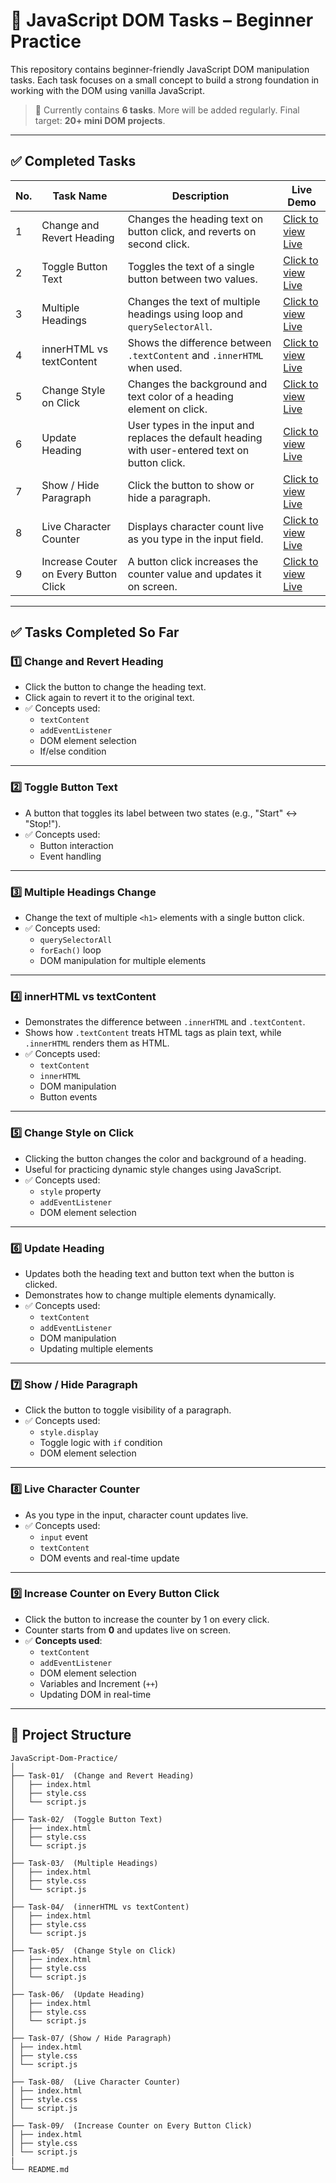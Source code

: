 # 🔧 JavaScript DOM Tasks – Beginner Practice

This repository contains beginner-friendly JavaScript DOM manipulation tasks. Each task focuses on a small concept to build a strong foundation in working with the DOM using vanilla JavaScript.

> 📌 Currently contains **6 tasks**. More will be added regularly. Final target: **20+ mini DOM projects**.

---

## ✅ Completed Tasks

| No. | Task Name                  | Description                                                                 | Live Demo              |
|-----|-----------------------------|----------------------------------------------------------------------------|------------------------|
| 1   | Change and Revert Heading  | Changes the heading text on button click, and reverts on second click.      | [Click to view Live](https://suru190.github.io/JavaScript-Dom-Practice/task01-change-and-revert-heading)|
| 2   | Toggle Button Text         | Toggles the text of a single button between two values.                     | [Click to view Live](https://suru190.github.io/JavaScript-Dom-Practice/task02-toggle-button-text)|
| 3   | Multiple Headings          | Changes the text of multiple headings using loop and `querySelectorAll`.    | [Click to view Live](https://suru190.github.io/JavaScript-Dom-Practice/task03-multiple-heading)|
| 4   | innerHTML vs textContent   | Shows the difference between `.textContent` and `.innerHTML` when used.     | [Click to view Live](https://suru190.github.io/JavaScript-Dom-Practice/task04-innerHTML-vs-textContent)|
| 5   | Change Style on Click      | Changes the background and text color of a heading element on click.        | [Click to view Live](https://suru190.github.io/JavaScript-Dom-Practice/task05-change-style-on-click)|
| 6   | Update Heading             |  User types in the input and replaces the default heading with user-entered text on button click.             | [Click to view Live](https://suru190.github.io/JavaScript-Dom-Practice/task06-update-heading)|
| 7   | Show / Hide Paragraph            |  Click the button to show or hide a paragraph.             | [Click to view Live](https://suru190.github.io/JavaScript-Dom-Practice/task07-show-hide-paragraph)|
| 8   | Live Character Counter             |  Displays character count live as you type in the input field.             | [Click to view Live](https://suru190.github.io/JavaScript-Dom-Practice/task08-live-character-counter)|
| 9   | Increase Couter on Every Button Click             |  A button click increases the counter value and updates it on screen.             | [Click to view Live](https://suru190.github.io/JavaScript-Dom-Practice/task09-increase-counter-on-every-button-click)|

---

## ✅ Tasks Completed So Far

### 1️⃣ Change and Revert Heading
- Click the button to change the heading text.
- Click again to revert it to the original text.
- ✅ Concepts used:
  - `textContent`
  - `addEventListener`
  - DOM element selection
  - If/else condition

---

### 2️⃣ Toggle Button Text
- A button that toggles its label between two states (e.g., "Start" ↔ "Stop!").
- ✅ Concepts used:
  - Button interaction
  - Event handling

---

### 3️⃣ Multiple Headings Change
- Change the text of multiple `<h1>` elements with a single button click.
- ✅ Concepts used:
  - `querySelectorAll`
  - `forEach()` loop
  - DOM manipulation for multiple elements

---

### 4️⃣ innerHTML vs textContent
- Demonstrates the difference between `.innerHTML` and `.textContent`.
- Shows how `.textContent` treats HTML tags as plain text, while `.innerHTML` renders them as HTML.
- ✅ Concepts used:
  - `textContent`
  - `innerHTML`
  - DOM manipulation
  - Button events

---

### 5️⃣ Change Style on Click
- Clicking the button changes the color and background of a heading.
- Useful for practicing dynamic style changes using JavaScript.
- ✅ Concepts used:
  - `style` property
  - `addEventListener`
  - DOM element selection

---

### 6️⃣ Update Heading
- Updates both the heading text and button text when the button is clicked.
- Demonstrates how to change multiple elements dynamically.
- ✅ Concepts used:
  - `textContent`
  - `addEventListener`
  - DOM manipulation
  - Updating multiple elements

---

### 7️⃣ Show / Hide Paragraph
- Click the button to toggle visibility of a paragraph.
- ✅ Concepts used:
  - `style.display`
  - Toggle logic with `if` condition
  - DOM element selection

---

### 8️⃣ Live Character Counter
- As you type in the input, character count updates live.
- ✅ Concepts used:
  - `input` event
  - `textContent`
  - DOM events and real-time update
 
---

### 9️⃣ Increase Counter on Every Button Click  
- Click the button to increase the counter by 1 on every click.  
- Counter starts from **0** and updates live on screen.  
- ✅ **Concepts used**:  
  - `textContent`  
  - `addEventListener`  
  - DOM element selection  
  - Variables and Increment (`++`)  
  - Updating DOM in real-time

---

## 📁 Project Structure

```
JavaScript-Dom-Practice/
│
├── Task-01/  (Change and Revert Heading)
│   ├── index.html
│   ├── style.css
│   └── script.js
│
├── Task-02/  (Toggle Button Text)
│   ├── index.html
│   ├── style.css
│   └── script.js
│
├── Task-03/  (Multiple Headings)
│   ├── index.html
│   ├── style.css
│   └── script.js
│
├── Task-04/  (innerHTML vs textContent)
│   ├── index.html
│   ├── style.css
│   └── script.js
│
├── Task-05/  (Change Style on Click)
│   ├── index.html
│   ├── style.css
│   └── script.js
│
├── Task-06/  (Update Heading)
│   ├── index.html
│   ├── style.css
│   └── script.js
│
├── Task-07/ (Show / Hide Paragraph)
│ ├── index.html
│ ├── style.css
│ └── script.js
│
├── Task-08/  (Live Character Counter)
│ ├── index.html
│ ├── style.css
│ └── script.js
│
├── Task-09/  (Increase Counter on Every Button Click)
│ ├── index.html
│ ├── style.css
│ └── script.js
|
└── README.md
```
